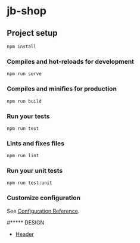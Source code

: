 # jb-shop

## Project setup
```
npm install
```

### Compiles and hot-reloads for development
```
npm run serve
```

### Compiles and minifies for production
```
npm run build
```

### Run your tests
```
npm run test
```

### Lints and fixes files
```
npm run lint
```

### Run your unit tests
```
npm run test:unit
```

### Customize configuration
See [Configuration Reference](https://cli.vuejs.org/config/).


#***** DESIGN

- [Header](http://preview.themeforest.net/item/car-shire-auto-mechanic-car-repair-template/full_screen_preview/12315477)